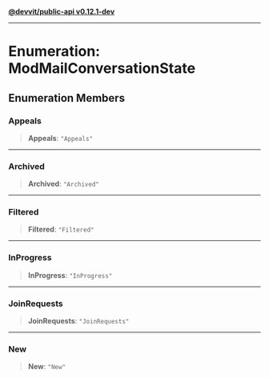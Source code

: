 [**@devvit/public-api v0.12.1-dev**](../../README.md)

---

# Enumeration: ModMailConversationState

## Enumeration Members

<a id="appeals"></a>

### Appeals

> **Appeals**: `"Appeals"`

---

<a id="archived"></a>

### Archived

> **Archived**: `"Archived"`

---

<a id="filtered"></a>

### Filtered

> **Filtered**: `"Filtered"`

---

<a id="inprogress"></a>

### InProgress

> **InProgress**: `"InProgress"`

---

<a id="joinrequests"></a>

### JoinRequests

> **JoinRequests**: `"JoinRequests"`

---

<a id="new"></a>

### New

> **New**: `"New"`
